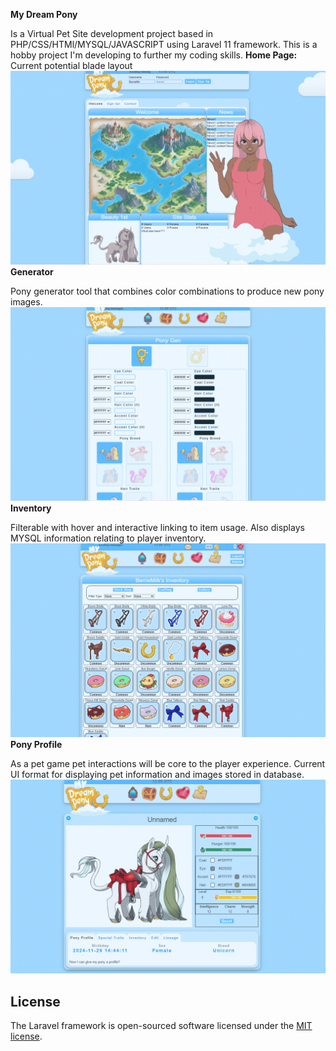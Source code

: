 <b>My Dream Pony</b><p>
Is a Virtual Pet Site development project based in PHP/CSS/HTMl/MYSQL/JAVASCRIPT using Laravel 11 framework. This is a hobby project I'm developing to further my coding skills. 
<b>Home Page:</b>
Current potential blade layout
![Home Page](home.png)
<b>Generator</b><p>
Pony generator tool that combines color combinations to produce new pony images. 
![Pony Generator](generator.png)
<b>Inventory</b><p>
Filterable with hover and interactive linking to item usage. Also displays MYSQL information relating to player inventory. 
![Player Inventory](inventory.png)
<b>Pony Profile</b><p>
As a pet game pet interactions will be core to the player experience. Current UI format for displaying pet information and images stored in database. 
![Pony Profile](ponyprofile.png)


## License

The Laravel framework is open-sourced software licensed under the [MIT license](https://opensource.org/licenses/MIT).
